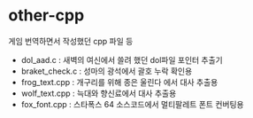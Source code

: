 # other-cpp
게임 번역하면서 작성했던 cpp 파일 등
 * dol_aad.c : 새벽의 여신에서 쓸려 했던 dol파일 포인터 추출기
 * braket_check.c : 성마의 광석에서 괄호 누락 확인용
 * frog_text.cpp : 개구리를 위해 종은 울린다 에서 대사 추출용
 * wolf_text.cpp : 늑대와 향신료에서 대사 추출용
 * fox_font.cpp : 스타폭스 64 소스코드에서 멀티팔레트 폰트 컨버팅용
